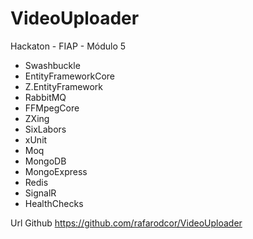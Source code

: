 # VideoUploader

Hackaton - FIAP - Módulo 5

- Swashbuckle
- EntityFrameworkCore
- Z.EntityFramework
- RabbitMQ
- FFMpegCore
- ZXing
- SixLabors
- xUnit
- Moq
- MongoDB
- MongoExpress
- Redis
- SignalR
- HealthChecks

Url Github
https://github.com/rafarodcor/VideoUploader
